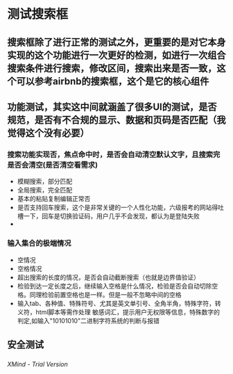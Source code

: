 # 测试搜索框

## 搜索框除了进行正常的测试之外，更重要的是对它本身实现的这个功能进行一次更好的检测，如进行一次组合搜索条件进行搜索，修改区间，搜索出来是否一致，这个可以参考airbnb的搜索框，这个是它的核心组件

## 功能测试，其实这中间就涵盖了很多UI的测试，是否规范，是否有不合规的显示、数据和页码是否匹配（我觉得这个没有必要）

### 搜索功能实现否，焦点命中时，是否会自动清空默认文字，且搜索完是否会清空(是否清空看需求)

- 模糊搜索，部分匹配
- 全局搜索，完全匹配
- 基本的粘贴复制编辑正常否
- 是否支持回车搜索，这个是非常关键的一个人性化功能，六级报考的网站得吐槽一下，回车是切换验证码，用户几乎不会发现，都认为是登陆失败
- 


### 输入集合的极端情况

- 空情况
- 空格情况
- 超出搜索的长度的情况，是否会自动截断搜索（也就是边界值验证）
- 检验到达一定长度之后，继续输入空格是什么情况，检验是否会自动切除空格。同理检验前置空格也是一样。但是一般不忽略中间的空格
- 输入tab、各种值、特殊符号、尤其是英文单引号、全角半角，特殊字符，转义符，html脚本等需作处理 敏感词汇，提示用户无权限等信息，特殊数字的判定,如输入"10101010"二进制字符系统的判断与报错



## 安全测试

### 

### 

*XMind - Trial Version*